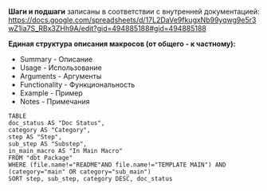 **Шаги и подшаги** записаны в соответствии с внутренней документацией: https://docs.google.com/spreadsheets/d/17L2DaVe9fkugxNb99yqwg9e5r3wZ1ia7S_RBx3ZHh9A/edit?gid=494885188#gid=494885188

**Единая структура описания макросов (от общего - к  частному):**
- Summary - Описание
- Usage - Использование
- Arguments - Аргументы
- Functionality - Функциональность
- Example - Пример
- Notes - Примечания   


```dataview
TABLE 
doc_status AS "Doc Status",
category AS "Category", 
step AS "Step", 
sub_step AS "Substep",
in_main_macro AS "In Main Macro"
FROM "dbt Package"
WHERE (file.name!="README"AND file.name!="TEMPLATE MAIN") AND (category="main" OR category="sub_main")
SORT step, sub_step, category DESC, doc_status 
```


